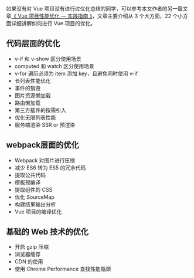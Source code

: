 如果没有对 Vue 项目没有进行过优化总结的同学，可以参考本文作者的另一篇文章[《 Vue 项目性能优化 — 实践指南 》](https://juejin.cn/post/6844903913410314247)，文章主要介绍从 3 个大方面，22 个小方面详细讲解如何进行 Vue 项目的优化。

## 代码层面的优化
- v-if 和 v-show 区分使用场景
- computed 和 watch 区分使用场景
- v-for 遍历必须为 item 添加 key，且避免同时使用 v-if
- 长列表性能优化
- 事件的销毁
- 图片资源懒加载
- 路由懒加载
- 第三方插件的按需引入
- 优化无限列表性能
- 服务端渲染 SSR or 预渲染

## webpack层面的优化
- Webpack 对图片进行压缩
- 减少 ES6 转为 ES5 的冗余代码
- 提取公共代码
- 模板预编译
- 提取组件的 CSS
- 优化 SourceMap
- 构建结果输出分析
- Vue 项目的编译优化

## 基础的 Web 技术的优化
- 开启 gzip 压缩
- 浏览器缓存
- CDN 的使用
- 使用 Chrome Performance 查找性能瓶颈